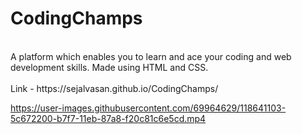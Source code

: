 # CodingChamps
<br>
 A platform which enables you to learn and ace your coding and web development skills. Made using HTML and CSS. <br>
 <br>
 Link - https://sejalvasan.github.io/CodingChamps/



https://user-images.githubusercontent.com/69964629/118641103-5c672200-b7f7-11eb-87a8-f20c81c6e5cd.mp4


